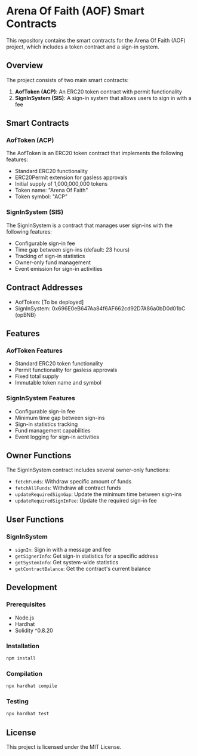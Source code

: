 # Arena Of Faith (AOF) Smart Contracts

This repository contains the smart contracts for the Arena Of Faith (AOF) project, which includes a token contract and a sign-in system.

## Overview

The project consists of two main smart contracts:

1. **AofToken (ACP)**: An ERC20 token contract with permit functionality
2. **SignInSystem (SIS)**: A sign-in system that allows users to sign in with a fee

## Smart Contracts

### AofToken (ACP)

The AofToken is an ERC20 token contract that implements the following features:
- Standard ERC20 functionality
- ERC20Permit extension for gasless approvals
- Initial supply of 1,000,000,000 tokens
- Token name: "Arena Of Faith"
- Token symbol: "ACP"

### SignInSystem (SIS)

The SignInSystem is a contract that manages user sign-ins with the following features:
- Configurable sign-in fee
- Time gap between sign-ins (default: 23 hours)
- Tracking of sign-in statistics
- Owner-only fund management
- Event emission for sign-in activities

## Contract Addresses

- AofToken: [To be deployed]
- SignInSystem: 0x696E0eB647Aa84f6AF662cd92D7A86a0bD0d01bC (opBNB)

## Features

### AofToken Features
- Standard ERC20 token functionality
- Permit functionality for gasless approvals
- Fixed total supply
- Immutable token name and symbol

### SignInSystem Features
- Configurable sign-in fee
- Minimum time gap between sign-ins
- Sign-in statistics tracking
- Fund management capabilities
- Event logging for sign-in activities

## Owner Functions

The SignInSystem contract includes several owner-only functions:
- `fetchFunds`: Withdraw specific amount of funds
- `fetchAllFunds`: Withdraw all contract funds
- `updateRequiredSignGap`: Update the minimum time between sign-ins
- `updateRequiredSignInFee`: Update the required sign-in fee

## User Functions

### SignInSystem
- `signIn`: Sign in with a message and fee
- `getSignerInfo`: Get sign-in statistics for a specific address
- `getSystemInfo`: Get system-wide statistics
- `getContractBalance`: Get the contract's current balance

## Development

### Prerequisites
- Node.js
- Hardhat
- Solidity ^0.8.20

### Installation
```bash
npm install
```

### Compilation
```bash
npx hardhat compile
```

### Testing
```bash
npx hardhat test
```

## License

This project is licensed under the MIT License.
